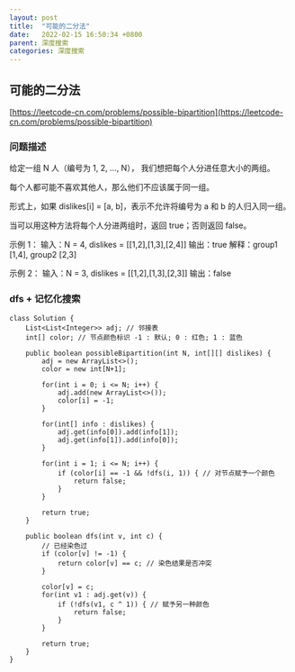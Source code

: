 ```yaml
---
layout: post
title:  "可能的二分法"
date:   2022-02-15 16:50:34 +0800
parent: 深度搜索
categories: 深度搜索
---
```


## 可能的二分法
[https://leetcode-cn.com/problems/possible-bipartition](https://leetcode-cn.com/problems/possible-bipartition)

### 问题描述
给定一组 N 人（编号为 1, 2, ..., N）， 我们想把每个人分进任意大小的两组。

每个人都可能不喜欢其他人，那么他们不应该属于同一组。

形式上，如果 dislikes[i] = [a, b]，表示不允许将编号为 a 和 b 的人归入同一组。

当可以用这种方法将每个人分进两组时，返回 true；否则返回 false。

示例 1：
输入：N = 4, dislikes = [[1,2],[1,3],[2,4]]
输出：true
解释：group1 [1,4], group2 [2,3]

示例 2：
输入：N = 3, dislikes = [[1,2],[1,3],[2,3]]
输出：false

### dfs + 记忆化搜索
```
class Solution {
    List<List<Integer>> adj; // 邻接表
    int[] color; // 节点颜色标识 -1 : 默认; 0 : 红色; 1 : 蓝色

    public boolean possibleBipartition(int N, int[][] dislikes) {
        adj = new ArrayList<>();
        color = new int[N+1];

        for(int i = 0; i <= N; i++) {
            adj.add(new ArrayList<>());
            color[i] = -1;
        }

        for(int[] info : dislikes) {
            adj.get(info[0]).add(info[1]);
            adj.get(info[1]).add(info[0]);
        }

        for(int i = 1; i <= N; i++) {
            if (color[i] == -1 && !dfs(i, 1)) { // 对节点赋予一个颜色
                return false;
            }
        }

        return true;
    }

    public boolean dfs(int v, int c) {
        // 已经染色过
        if (color[v] != -1) {
            return color[v] == c; // 染色结果是否冲突
        }

        color[v] = c;
        for(int v1 : adj.get(v)) {
            if (!dfs(v1, c ^ 1)) { // 赋予另一种颜色
                return false;
            }
        }

        return true;
    }
}
```